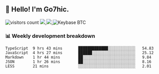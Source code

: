 ## 👋 Hello! I'm Go7hic.

 ![visitors count](https://visitors-by-url-pls-dont-use-this-in-your-repo.vercel.app/Go7hic-github-readme)
 <a href="https://twitter.com/Go7hic">
    <img src="https://img.shields.io/badge/-@Go7hic-1ca0f1?style=flat-square&labelColor=1ca0f1&logo=twitter&logoColor=white&link=https://twitter.com/Go7hic">
   <a/>
   <a href="mailto:gtfx0209@gmail.com">
    <img src="https://img.shields.io/badge/-gtfx0209@gmail.com-c14438?style=flat-square&logo=Gmail&logoColor=white&link=mailto:gtfx0209@gmail.com">
   <a/>
    ![Keybase BTC](https://img.shields.io/keybase/btc/Go7hic)
 <!--
🔭 I’m currently working
🌱 I’m currently learning
💬 Ask me about 
📫 How to reach me: 
⚡ Fun fact: 
-->
 <!--
![My Github Stats](https://github-readme-stats.vercel.app/api?username=Go7hic&show_icons=true&count_private=true)

-->

### 📊 Weekly development breakdown
<!--START_SECTION:waka-->
```text
TypeScript  9 hrs 43 mins       █████████████░░░░░░░░░░░░   54.83 
JavaScript  4 hrs 27 mins       ██████░░░░░░░░░░░░░░░░░░░   25.12 
Markdown    1 hr 44 mins        ██░░░░░░░░░░░░░░░░░░░░░░░   9.84 
JSON        1 hr 26 mins        ██░░░░░░░░░░░░░░░░░░░░░░░   8.16 
LESS        21 mins             ░░░░░░░░░░░░░░░░░░░░░░░░░   2.01
```
<!--END_SECTION:waka-->
    

